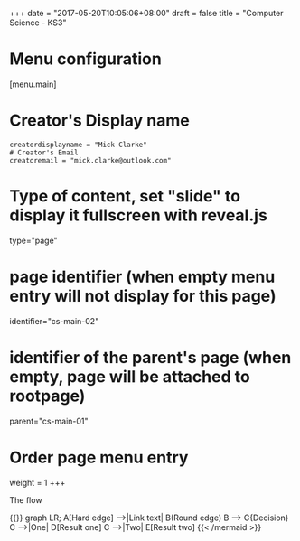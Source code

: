 +++
date = "2017-05-20T10:05:06+08:00"
draft = false
title = "Computer Science - KS3"
# Menu configuration
[menu.main]
# Creator's Display name
    creatordisplayname = "Mick Clarke"
    # Creator's Email
    creatoremail = "mick.clarke@outlook.com"


# Type of content, set "slide" to display it fullscreen with reveal.js
type="page"

# page identifier (when empty menu entry will not display for this page)
identifier="cs-main-02" 
# identifier of the parent's page (when empty, page will be attached to rootpage)
parent="cs-main-01" 
# Order page menu entry
weight = 1
+++

The flow

{{<mermaid align="left">}}
graph LR;
    A[Hard edge] -->|Link text| B(Round edge)
    B --> C{Decision}
    C -->|One| D[Result one]
    C -->|Two| E[Result two]
{{< /mermaid >}}